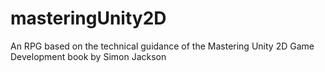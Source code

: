 # masteringUnity2D
An RPG based on the technical guidance of the Mastering Unity 2D Game Development book by Simon Jackson
